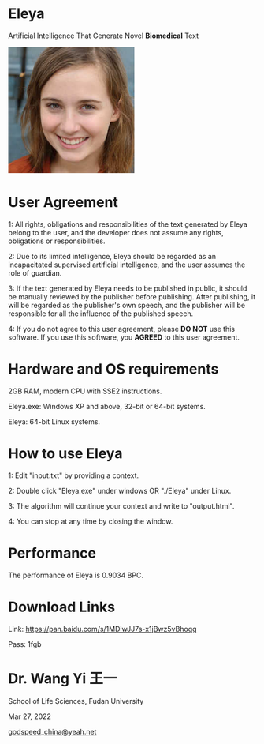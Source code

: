 # Eleya
Artificial Intelligence That Generate Novel **Biomedical** Text

![Eleya](Eleya.jpg)
  
# User Agreement

1: All rights, obligations and responsibilities of the text generated by Eleya belong to the user, and the developer does not assume any rights, obligations or responsibilities.

2: Due to its limited intelligence, Eleya should be regarded as an incapacitated supervised artificial intelligence, and the user assumes the role of guardian.

3: If the text generated by Eleya needs to be published in public, it should be manually reviewed by the publisher before publishing. After publishing, it will be regarded as the publisher's own speech, and the publisher will be responsible for all the influence of the published speech.

4: If you do not agree to this user agreement, please **DO NOT** use this software. If you use this software, you **AGREED** to this user agreement.

# Hardware and OS requirements

2GB RAM, modern CPU with SSE2 instructions.

Eleya.exe:  Windows XP and above, 32-bit or 64-bit systems.

Eleya: 64-bit Linux systems.

# How to use Eleya

1: Edit "input.txt" by providing a context.

2: Double click "Eleya.exe" under windows OR "./Eleya" under Linux.

3: The algorithm will continue your context and write to "output.html".

4: You can stop at any time by closing the window.

# Performance

The performance of Eleya is 0.9034 BPC.

# Download Links

Link: https://pan.baidu.com/s/1MDlwJJ7s-x1jBwz5vBhoqg  

Pass: 1fgb

# Dr. Wang Yi 王一

School of Life Sciences, Fudan University

Mar 27, 2022

godspeed_china@yeah.net

